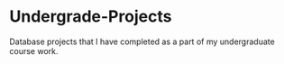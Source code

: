 # Undergrade-Projects
Database projects that I have completed as a part of my undergraduate course work. 
